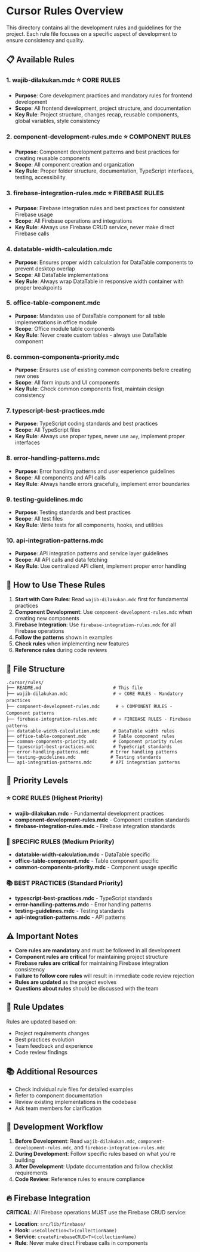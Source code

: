 # Cursor Rules Overview

This directory contains all the development rules and guidelines for the project. Each rule file focuses on a specific aspect of development to ensure consistency and quality.

## 📋 Available Rules

### 1. **wajib-dilakukan.mdc** ⭐ **CORE RULES**
- **Purpose**: Core development practices and mandatory rules for frontend development
- **Scope**: All frontend development, project structure, and documentation
- **Key Rule**: Project structure, changes recap, reusable components, global variables, style consistency

### 2. **component-development-rules.mdc** ⭐ **COMPONENT RULES**
- **Purpose**: Component development patterns and best practices for creating reusable components
- **Scope**: All component creation and organization
- **Key Rule**: Proper folder structure, documentation, TypeScript interfaces, testing, accessibility

### 3. **firebase-integration-rules.mdc** ⭐ **FIREBASE RULES**
- **Purpose**: Firebase integration rules and best practices for consistent Firebase usage
- **Scope**: All Firebase operations and integrations
- **Key Rule**: Always use Firebase CRUD service, never make direct Firebase calls

### 4. **datatable-width-calculation.mdc**
- **Purpose**: Ensures proper width calculation for DataTable components to prevent desktop overlap
- **Scope**: All DataTable implementations
- **Key Rule**: Always wrap DataTable in responsive width container with proper breakpoints

### 5. **office-table-component.mdc**
- **Purpose**: Mandates use of DataTable component for all table implementations in office module
- **Scope**: Office module table components
- **Key Rule**: Never create custom tables - always use DataTable component

### 6. **common-components-priority.mdc**
- **Purpose**: Ensures use of existing common components before creating new ones
- **Scope**: All form inputs and UI components
- **Key Rule**: Check common components first, maintain design consistency

### 7. **typescript-best-practices.mdc**
- **Purpose**: TypeScript coding standards and best practices
- **Scope**: All TypeScript files
- **Key Rule**: Always use proper types, never use `any`, implement proper interfaces

### 8. **error-handling-patterns.mdc**
- **Purpose**: Error handling patterns and user experience guidelines
- **Scope**: All components and API calls
- **Key Rule**: Always handle errors gracefully, implement error boundaries

### 9. **testing-guidelines.mdc**
- **Purpose**: Testing standards and best practices
- **Scope**: All test files
- **Key Rule**: Write tests for all components, hooks, and utilities

### 10. **api-integration-patterns.mdc**
- **Purpose**: API integration patterns and service layer guidelines
- **Scope**: All API calls and data fetching
- **Key Rule**: Use centralized API client, implement proper error handling

## 🎯 How to Use These Rules

1. **Start with Core Rules**: Read `wajib-dilakukan.mdc` first for fundamental practices
2. **Component Development**: Use `component-development-rules.mdc` when creating new components
3. **Firebase Integration**: Use `firebase-integration-rules.mdc` for all Firebase operations
4. **Follow the patterns** shown in examples
5. **Check rules** when implementing new features
6. **Reference rules** during code reviews

## 📁 File Structure

```
.cursor/rules/
├── README.md                           # This file
├── wajib-dilakukan.mdc                 # ⭐ CORE RULES - Mandatory practices
├── component-development-rules.mdc      # ⭐ COMPONENT RULES - Component patterns
├── firebase-integration-rules.mdc      # ⭐ FIREBASE RULES - Firebase patterns
├── datatable-width-calculation.mdc     # DataTable width rules
├── office-table-component.mdc          # Table component rules
├── common-components-priority.mdc      # Component priority rules
├── typescript-best-practices.mdc       # TypeScript standards
├── error-handling-patterns.mdc        # Error handling patterns
├── testing-guidelines.mdc             # Testing standards
└── api-integration-patterns.mdc       # API integration patterns
```

## 🚨 Priority Levels

### ⭐ **CORE RULES** (Highest Priority)
- **wajib-dilakukan.mdc** - Fundamental development practices
- **component-development-rules.mdc** - Component creation standards
- **firebase-integration-rules.mdc** - Firebase integration standards

### 🔧 **SPECIFIC RULES** (Medium Priority)
- **datatable-width-calculation.mdc** - DataTable specific
- **office-table-component.mdc** - Table component specific
- **common-components-priority.mdc** - Component usage specific

### 📚 **BEST PRACTICES** (Standard Priority)
- **typescript-best-practices.mdc** - TypeScript standards
- **error-handling-patterns.mdc** - Error handling patterns
- **testing-guidelines.mdc** - Testing standards
- **api-integration-patterns.mdc** - API patterns

## ⚠️ Important Notes

- **Core rules are mandatory** and must be followed in all development
- **Component rules are critical** for maintaining project structure
- **Firebase rules are critical** for maintaining Firebase integration consistency
- **Failure to follow core rules** will result in immediate code review rejection
- **Rules are updated** as the project evolves
- **Questions about rules** should be discussed with the team

## 🔄 Rule Updates

Rules are updated based on:
- Project requirements changes
- Best practices evolution
- Team feedback and experience
- Code review findings

## 📚 Additional Resources

- Check individual rule files for detailed examples
- Refer to component documentation
- Review existing implementations in the codebase
- Ask team members for clarification

## 🎯 Development Workflow

1. **Before Development**: Read `wajib-dilakukan.mdc`, `component-development-rules.mdc`, and `firebase-integration-rules.mdc`
2. **During Development**: Follow specific rules based on what you're building
3. **After Development**: Update documentation and follow checklist requirements
4. **Code Review**: Reference rules to ensure compliance

## 🔥 Firebase Integration

**CRITICAL**: All Firebase operations MUST use the Firebase CRUD service:
- **Location**: `src/lib/firebase/`
- **Hook**: `useCollection<T>(collectionName)`
- **Service**: `createFirebaseCRUD<T>(collectionName)`
- **Rule**: Never make direct Firebase calls in components
